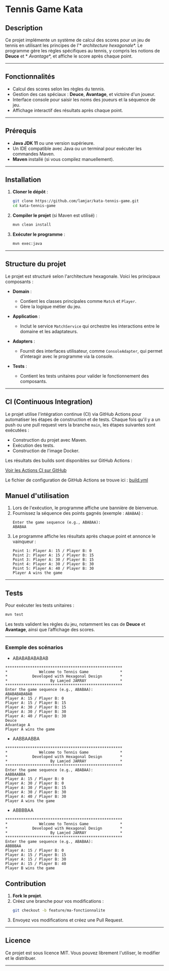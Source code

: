 # Tennis Game Kata

## Description

Ce projet implémente un système de calcul des scores pour un jeu de tennis en utilisant les principes de l'*
*architecture hexagonale**. Le programme gère les règles spécifiques au tennis, y compris les notions de **Deuce** et *
*Avantage**, et affiche le score après chaque point.

---

## Fonctionnalités

- Calcul des scores selon les règles du tennis.
- Gestion des cas spéciaux : **Deuce**, **Avantage**, et victoire d'un joueur.
- Interface console pour saisir les noms des joueurs et la séquence de jeu.
- Affichage interactif des résultats après chaque point.

---

## Prérequis

- **Java JDK 11** ou une version supérieure.
- Un IDE compatible avec Java ou un terminal pour exécuter les commandes Maven.
- **Maven** installé (si vous compilez manuellement).

---

## Installation

1. **Cloner le dépôt** :
   ```bash
   git clone https://github.com/lamjar/kata-tennis-game.git
   cd kata-tennis-game
   ```

2. **Compiler le projet** (si Maven est utilisé) :
   ```bash
   mvn clean install
   ```

3. **Exécuter le programme** :
   ```bash
   mvn exec:java
   ```

---

## Structure du projet

Le projet est structuré selon l'architecture hexagonale. Voici les principaux composants :

- **Domain** :
    - Contient les classes principales comme `Match` et `Player`.
    - Gère la logique métier du jeu.

- **Application** :
    - Inclut le service `MatchService` qui orchestre les interactions entre le domaine et les adaptateurs.

- **Adapters** :
    - Fournit des interfaces utilisateur, comme `ConsoleAdapter`, qui permet d’interagir avec le programme via la
      console.

- **Tests** :
    - Contient les tests unitaires pour valider le fonctionnement des composants.

---

## CI (Continuous Integration)

Le projet utilise l'intégration continue (CI) via GitHub Actions pour automatiser les étapes de construction et de tests. 
Chaque fois qu'il y a un push ou une pull request vers la branche `main`, les étapes suivantes sont exécutées :
- Construction du projet avec Maven.
- Exécution des tests.
- Construction de l'image Docker.

Les résultats des builds sont disponibles sur GitHub Actions :

[Voir les Actions CI sur GitHub](https://github.com/lamjar/kata-tennis-game/actions)

Le fichier de configuration de GitHub Actions se trouve ici :
[build.yml](https://github.com/lamjar/kata-tennis-game/blob/main/.github/workflows/build.yml)


## Manuel d'utilisation

1. Lors de l'exécution, le programme affiche une bannière de bienvenue.
2. Fournissez la séquence des points gagnés (exemple : `ABABAA`) :
   ```
   Enter the game sequence (e.g., ABABAA):
   ABABAA
   ```
3. Le programme affiche les résultats après chaque point et annonce le vainqueur :
   ```
   Point 1: Player A: 15 / Player B: 0
   Point 2: Player A: 15 / Player B: 15
   Point 3: Player A: 30 / Player B: 15
   Point 4: Player A: 30 / Player B: 30
   Point 5: Player A: 40 / Player B: 30
   Player A wins the game
   ```

---

## Tests

Pour exécuter les tests unitaires :

```bash
mvn test
```

Les tests valident les règles du jeu, notamment les cas de **Deuce** et **Avantage**, ainsi que l’affichage des scores.

---

### Exemple des scénarios

* ABABABABABAB

```text
****************************************************
*              Welcome to Tennis Game              *
*           Developed with Hexagonal Design        *
*                   By Lamjed JARRAY               *
****************************************************
Enter the game sequence (e.g., ABABAA):
ABABABABABAB
Player A: 15 / Player B: 0
Player A: 15 / Player B: 15
Player A: 30 / Player B: 15
Player A: 30 / Player B: 30
Player A: 40 / Player B: 30
Deuce
Advantage A
Player A wins the game 
```

* AABBAABBA

```text
****************************************************
*              Welcome to Tennis Game              *
*           Developed with Hexagonal Design        *
*                   By Lamjed JARRAY               *
****************************************************
Enter the game sequence (e.g., ABABAA):
AABBAABBA
Player A: 15 / Player B: 0
Player A: 30 / Player B: 0
Player A: 30 / Player B: 15
Player A: 30 / Player B: 30
Player A: 40 / Player B: 30
Player A wins the game
```

* ABBBBAA

```text
****************************************************
*              Welcome to Tennis Game              *
*           Developed with Hexagonal Design        *
*                   By Lamjed JARRAY               *
****************************************************
Enter the game sequence (e.g., ABABAA):
ABBBBAA
Player A: 15 / Player B: 0
Player A: 15 / Player B: 15
Player A: 15 / Player B: 30
Player A: 15 / Player B: 40
Player B wins the game
```

## Contribution

1. **Fork le projet**.
2. Créez une branche pour vos modifications :
   ```bash
   git checkout -b feature/ma-fonctionnalite
   ```
3. Envoyez vos modifications et créez une Pull Request.

---

## Licence

Ce projet est sous licence MIT. Vous pouvez librement l'utiliser, le modifier et le distribuer.

--- 

